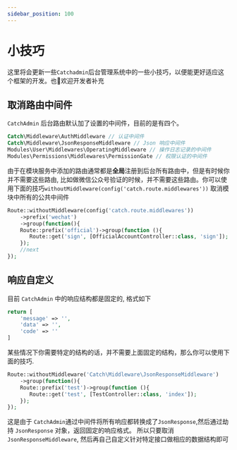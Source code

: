 ```yaml
---
sidebar_position: 100
---
```


# 小技巧
这里将会更新一些`Catchadmin`后台管理系统中的一些小技巧，以便能更好适应这个框架的开发。也👏欢迎开发者补充

## 取消路由中间件
`CatchAdmin` 后台路由默认加了设置的中间件，目前的是有四个。
```php
Catch\Middleware\AuthMiddleware // 认证中间件
Catch\Middleware\JsonResponseMiddleware // Json 响应中间件
Modules\User\Middlewares\OperatingMiddleware // 操作日志记录的中间件
Modules\Permissions\Middlewares\PermissionGate // 权限认证的中间件
```
由于在模块服务中添加的路由通常都是**全局**注册到后台所有路由中，但是有时候你并不需要这些路由, 比如做微信公众号验证的时候，并不需要这些路由。你可以使用下面的技巧`withoutMiddleware(config('catch.route.middlewares'))` 取消模块中所有的公共中间件
```php
Route::withoutMiddleware(config('catch.route.middlewares'))
    ->prefix('wechat')
    ->group(function(){
    Route::prefix('official')->group(function (){
       Route::get('sign', [OfficialAccountController::class, 'sign']);
    });
    //next
});
```

## 响应自定义
目前 `CatchAdmin` 中的响应结构都是固定的, 格式如下
```php
return [
    'message' => '',
    'data' => '',
    'code' => ''
]
```
某些情况下你需要特定的结构的话，并不需要上面固定的结构，那么你可以使用下面的技巧.
```php
Route::withoutMiddleware('Catch\Middleware\JsonResponseMiddleware')
    ->group(function(){
    Route::prefix('test')->group(function (){
       Route::get('test', [TestController::class, 'index']);
    });
});
```
这是由于 `CatchAdmin`通过中间件将所有响应都转换成了`JsonResponse`,然后通过劫持 `JsonResponse` 对象，返回固定的响应格式。
所以只要取消 `JsonResponseMiddleware`, 然后再自己自定义针对特定接口做相应的数据结构即可